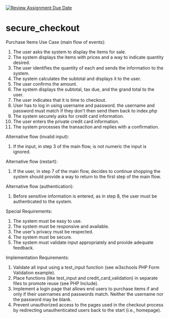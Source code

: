 [![Review Assignment Due Date](https://classroom.github.com/assets/deadline-readme-button-22041afd0340ce965d47ae6ef1cefeee28c7c493a6346c4f15d667ab976d596c.svg)](https://classroom.github.com/a/1Ee7W2R2)
# secure_checkout
Purchase Items Use Case (main flow of events):

1. The user asks the system to display the items for sale.
2. The system displays the items with prices and a way to indicate quantity desired.
3. The user identifies the quantity of each and sends the information to the system.
4. The system calculates the subtotal and displays it to the user.
5. The user confirms the amount.
6. The system displays the subtotal, tax due, and the grand total to the user.
7. The user indicates that it is time to checkout.
8. User has to log in using username and password. the username and password must match if they don't then send them back to index.php
9. The system securely asks for credit card information.
10. The user enters the private credit card information.
11. The system processes the transaction and replies with a confirmation.

Alternative flow (invalid input):

1. If the input, in step 3 of the main flow, is not numeric the input is ignored.

Alternative flow (restart):

1. If the user, in step 7 of the main flow, decides to continue shopping the system should provide a way to return to the first step of the main flow.

Alternative flow (authentication):

1. Before sensitive information is entered, as in step 8, the user must be authenticated to the system.

Special Requirements:

1. The system must be easy to use.
2. The system must be responsive and available.
3. The user's privacy must be respected.
4. The system must be secure.
5. The system must validate input appropriately and provide adequate feedback.

Implementation Requirements:

1. Validate all input using a test_input function (see w3schools PHP Form Validation example).
2. Place functions (like test_input and credit_card_validation) in separate files to promote reuse (see PHP Include).
3. Implement a login page that allows end users to purchase items if and only if their usernames and passwords match.  Neither the username nor the password may be blank.
4. Prevent unauthorized access to the pages used in the checkout process by redirecting unauthenticated users back to the start (i.e., homepage).
